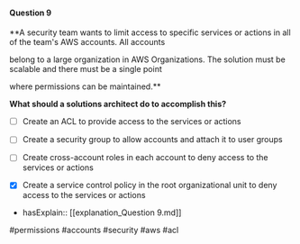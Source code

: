 #### Question  9


**A security team wants to limit access to specific services or actions in all of the team's AWS accounts. All accounts

belong to a large organization in AWS Organizations. The solution must be scalable and there must be a single point

where permissions can be maintained.**


**What should a solutions architect do to accomplish this?**


- [ ] Create an ACL to provide access to the services or actions


- [ ] Create a security group to allow accounts and attach it to user groups


- [ ] Create cross-account roles in each account to deny access to the services or actions


- [x] Create a service control policy in the root organizational unit to deny access to the services or actions



- hasExplain:: [[explanation_Question  9.md]]

#permissions #accounts #security #aws #acl 